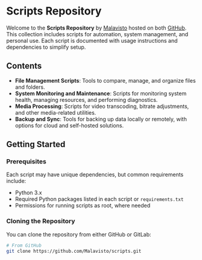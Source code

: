 # Scripts Repository

Welcome to the **Scripts Repository** by [Malavisto](https://github.com/Malavisto) hosted on both [GitHub](https://github.com/Malavisto/scripts). This collection includes scripts for automation, system management, and personal use. Each script is documented with usage instructions and dependencies to simplify setup.

## Contents

- **File Management Scripts**: Tools to compare, manage, and organize files and folders.
- **System Monitoring and Maintenance**: Scripts for monitoring system health, managing resources, and performing diagnostics.
- **Media Processing**: Scripts for video transcoding, bitrate adjustments, and other media-related utilities.
- **Backup and Sync**: Tools for backing up data locally or remotely, with options for cloud and self-hosted solutions.

## Getting Started

### Prerequisites

Each script may have unique dependencies, but common requirements include:

- Python 3.x
- Required Python packages listed in each script or `requirements.txt`
- Permissions for running scripts as root, where needed

### Cloning the Repository

You can clone the repository from either GitHub or GitLab:

```bash
# From GitHub
git clone https://github.com/Malavisto/scripts.git

